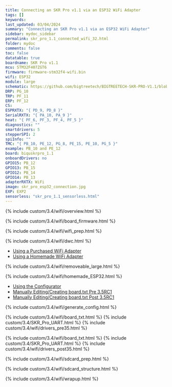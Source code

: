 ```yaml
---
title: Connecting an SKR Pro v1.1 via an ESP32 WiFi Adapter
tags: []
keywords: 
last_updated: 03/04/2024
summary: "Connecting an SKR Pro v1.1 via an ESP32 WiFi Adapter"
sidebar: mydoc_sidebar
permalink: skr_pro_1.1_connected_wifi_32.html
folder: mydoc
comments: false
toc: false
datatable: true
boardname: SKR Pro v1.1
mcu: STM32F407ZGT6
firmware: firmware-stm32f4-wifi.bin
wifi: ESP32
module: large
schematic: https://github.com/bigtreetech/BIGTREETECH-SKR-PRO-V1.1/blob/master/manual/SKR-PRO-V1.1-Pin.pdf
DRP: PG_10
TRP: PF_11
ERP: PF_12
CS:
ESPRXTX: "{ PD_9, PD_8 }"
SerialRXTX: "{ PA_10, PA_9 }"
heat: "{ PF_6, PF_3, PF_4, PF_5 }"
diagnostics: ""
smartdrivers: 5
stepperSPI: 2
spiInfo: ""
TMC: "{ PB_10, PE_12, PG_8, PE_15, PE_10, PG_5 }"
example: PB_10 and PE_12
board: biquskrpro_1.1
onboardDrivers: no
GPIO15: PB_12
GPIO13: PB_15
GPIO12: PB_14
GPIO14: PB_13
adapterRXTX: WiFi
image: skr_pro_esp32_connection.jpg
EXP: EXP2
sensorless: "skr_pro_1.1_sensorless.html"
---
```


{% include custom/3.4/wifi/overview.html %}

{% include custom/3.4/wifi/board_firmware.html %}

{% include custom/3.4/wifi/wifi_prep.html %}

{% include custom/3.4/wifi/dwc.html %}

<ul id="profileTabs" class="nav nav-tabs">
    <li class="active"><a class="noCrossRef" href="#purchased" data-toggle="tab">Using a Purchased WiFi Adapter</a></li>
    <li><a class="noCrossRef" href="#homemade" data-toggle="tab">Using a Homemade WiFi Adapter</a></li>
</ul>
  <div class="tab-content">
<div role="tabpanel" class="tab-pane active" id="purchased" markdown="1">

{% include custom/3.4/wifi/removeable_large.html %}

</div>

<div role="tabpanel" class="tab-pane" id="homemade" markdown="1">

{% include custom/3.4/wifi/homemade_ESP32.html %}

</div>

</div>

<ul id="profileTabs" class="nav nav-tabs">
    <li class="active"><a class="noCrossRef" href="#generate" data-toggle="tab">Using the Configurator</a></li>
    <li><a class="noCrossRef" href="#manualpre35" data-toggle="tab">Manually Editing/Creating board.txt Pre 3.5RC1</a></li>
    <li><a class="noCrossRef" href="#manualpost35" data-toggle="tab">Manually Editing/Creating board.txt Post 3.5RC1</a></li>
</ul>
  <div class="tab-content">
<div role="tabpanel" class="tab-pane active" id="generate" markdown="1">

{% include custom/3.4/wifi/generate_config.html %}

</div>

<div role="tabpanel" class="tab-pane" id="manualpre35" markdown="1">

{% include custom/3.4/wifi/board_txt.html %}
{% include custom/3.4/SKR_Pro_UART.html %}
{% include custom/3.4/wifi/drivers_pre35.html %}

</div>

<div role="tabpanel" class="tab-pane" id="manualpost35" markdown="1">

{% include custom/3.4/wifi/board_txt.html %}
{% include custom/3.4/SKR_Pro_UART.html %}
{% include custom/3.4/wifi/drivers_post35.html %}

</div>

</div>

{% include custom/3.4/wifi/sdcard_prep.html %}

{% include custom/3.4/wifi/sdcard_structure.html %}

{% include custom/3.4/wifi/wrapup.html %}
